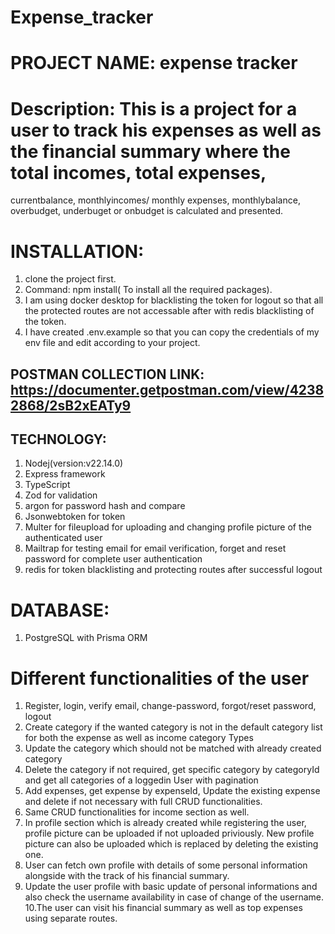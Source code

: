 # Expense_tracker

# PROJECT NAME: expense tracker 

# Description: This is a project for a user to track his expenses as well as the financial summary where the total incomes, total expenses,
  currentbalance, monthlyincomes/ monthly expenses, monthlybalance, overbudget, underbuget or onbudget is calculated and presented.

# INSTALLATION:

1. clone the project first.
2. Command: npm install( To install all the required packages).
3. I am using docker desktop for blacklisting the token for logout so that all the protected routes are not accessable after with redis blacklisting of the token.
4. I have created .env.example so that you can copy the credentials of my env file and edit according to your project.

## POSTMAN COLLECTION LINK: https://documenter.getpostman.com/view/42382868/2sB2xEATy9

## TECHNOLOGY:

1. Nodej(version:v22.14.0)
2. Express framework
3. TypeScript
4. Zod for validation
5. argon for password hash and compare
6. Jsonwebtoken for token
7. Multer for fileupload for uploading and changing profile picture of the authenticated user
8. Mailtrap for testing email for email verification, forget and reset password for complete user authentication 
9. redis for token blacklisting and protecting routes after successful logout

# DATABASE:

1. PostgreSQL with Prisma ORM

# Different functionalities of the user

1. Register, login, verify email, change-password, forgot/reset password, logout 
2. Create category if the wanted category is not in the default category list for both the expense as well as income category Types
3. Update the category which should not be matched with already created category
4. Delete the category if not required, get specific category by categoryId and get all categories of a loggedin User with pagination 
5. Add expenses, get expense by expenseId, Update the existing expense and delete if not necessary with full CRUD functionalities.
6. Same CRUD functionalities for income section as well.
7. In profile section which is already created while registering the user, profile picture can be uploaded if not uploaded priviously. 
   New profile picture can also be uploaded which is replaced by deleting the existing one.
8. User can fetch own profile with details of some personal information alongside with the track of his financial summary.
9. Update the user profile with basic update of personal informations and also check the username availability in case of change of the username.
10.The user can visit his financial summary as well as top expenses using separate routes.


